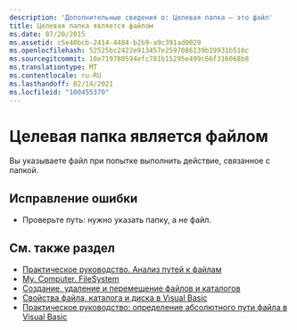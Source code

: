 ```yaml
---
description: 'Дополнительные сведения о: Целевая папка — это файл'
title: Целевая папка является файлом
ms.date: 07/20/2015
ms.assetid: c5e40bcb-2414-4484-b2b9-a9c391ad0029
ms.openlocfilehash: 52525bc2422e913457e2597086139b19931b510c
ms.sourcegitcommit: 10e719780594efc781b15295e499c66f316068b8
ms.translationtype: MT
ms.contentlocale: ru-RU
ms.lasthandoff: 02/14/2021
ms.locfileid: "100455370"
---
```

# <a name="target-folder-is-a-file"></a>Целевая папка является файлом

Вы указываете файл при попытке выполнить действие, связанное с папкой.  
  
## <a name="to-correct-this-error"></a>Исправление ошибки  
  
- Проверьте путь: нужно указать папку, а не файл.  
  
## <a name="see-also"></a>См. также раздел

- [Практическое руководство. Анализ путей к файлам](../developing-apps/programming/drives-directories-files/how-to-parse-file-paths.md)
- [My. Computer. FileSystem](xref:Microsoft.VisualBasic.FileIO.FileSystem)
- [Создание, удаление и перемещение файлов и каталогов](../developing-apps/programming/drives-directories-files/creating-deleting-and-moving-files-and-directories.md)
- [Свойства файла, каталога и диска в Visual Basic](/previous-versions/visualstudio/visual-studio-2010/as4xcs58(v=vs.100))
- [Практическое руководство: определение абсолютного пути файла в Visual Basic](/previous-versions/visualstudio/visual-studio-2010/e00wt2d8(v=vs.100))
